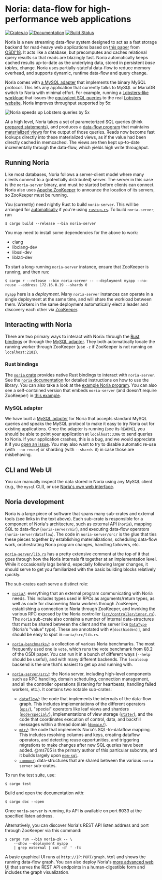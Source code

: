 # Noria: data-flow for high-performance web applications

[![Crates.io](https://img.shields.io/crates/v/noria.svg)](https://crates.io/crates/noria)
[![Documentation](https://docs.rs/noria/badge.svg)](https://jon.thesquareplanet.com/crates/noria/)
[![Build Status](https://travis-ci.org/mit-pdos/noria.svg?branch=master)](https://travis-ci.org/mit-pdos/noria)

Noria is a new streaming data-flow system designed to act as a fast
storage backend for read-heavy web applications based on [this
paper](https://jon.tsp.io/papers/osdi18-noria.pdf) from
[OSDI'18](https://www.usenix.org/conference/osdi18/presentation/gjengset).
It acts like a database, but precomputes and caches relational query
results so that reads are blazingly fast. Noria automatically keeps cached
results up-to-date as the underlying data, stored in persistent _base
tables_, change. Noria uses partially-stateful data-flow to reduce memory
overhead, and supports dynamic, runtime data-flow and query change.

Noria comes with [a MySQL
adapter](https://github.com/mit-pdos/noria-mysql) that implements the
binary MySQL protocol. This lets any application that currently talks to
MySQL or MariaDB switch to Noria with minimal effort. For example,
running a [Lobsters-like workload](https://github.com/jonhoo/trawler)
that issues the [equivalent SQL
queries](https://github.com/mit-pdos/noria/tree/master/noria-benchmarks/lobsters/src/endpoints/natural)
to the real [Lobsters website](https://lobste.rs), Noria improves
throughput supported by 5x:

![Noria speeds up Lobsters queries by 5x](https://people.csail.mit.edu/malte/projects/noria/lobsters-perf.svg)

At a high level, Noria takes a set of parameterized SQL queries (think
[prepared
statements](https://en.wikipedia.org/wiki/Prepared_statement)), and
produces a [data-flow
program](https://en.wikipedia.org/wiki/Stream_processing) that maintains
[materialized views](https://en.wikipedia.org/wiki/Materialized_view)
for the output of those queries. Reads now become fast lookups directly
into these materialized views, as if the value had been directly cached
in memcached. The views are then kept up-to-date incrementally through
the data-flow, which yields high write throughput.

## Running Noria

Like most databases, Noria follows a server-client model where many
clients connect to a (potentially distributed) server. The server in
this case is the `noria-server` binary, and must be started before
clients can connect. Noria also uses [Apache
ZooKeeper](https://zookeeper.apache.org/) to announce the location of
its servers, so ZooKeeper must be running.

You (currently) need nightly Rust to build `noria-server`. This will be
arranged for
[automatically](https://github.com/rust-lang-nursery/rustup.rs#the-toolchain-file)
if you're using [`rustup.rs`](https://rustup.rs/). To build
`noria-server`, run

```console
$ cargo build --release --bin noria-server
```

You may need to install some dependencies for the above to work:

 - clang
 - libclang-dev
 - libssl-dev
 - liblz4-dev

To start a long-running `noria-server` instance, ensure that ZooKeeper
is running, and then run:

```console
$ cargo r --release --bin noria-server -- --deployment myapp --no-reuse --address 172.16.0.19 --shards 0
```

`myapp` here is a _deployment_. Many `noria-server` instances can
operate in a single deployment at the same time, and will share the
workload between them. Workers in the same deployment automatically
elect a leader and discovery each other via
[ZooKeeper](http://zookeeper.apache.org/).

## Interacting with Noria

There are two primary ways to interact with Noria: through the [Rust
bindings](https://crates.io/crates/noria) or through the [MySQL
adapter](https://github.com/mit-pdos/noria-mysql). They both
automatically locate the running worker through ZooKeeper (use `-z` if
ZooKeeper is not running on `localhost:2181`).

### Rust bindings

The [`noria` crate](https://crates.io/crates/noria) provides native Rust
bindings to interact with `noria-server`. See the [`noria`
documentation](https://jon.thesquareplanet.com/crates/noria/) for detailed instructions on how
to use the library. You can also take a look at the [example Noria
program](noria/examples/basic-recipe.rs). You can also see a
self-contained version that embeds `noria-server` (and doesn't require
ZooKeeper) in [this example](noria-server/examples/basic-recipe.rs).

### MySQL adapter

We have built a [MySQL
adapter](https://github.com/mit-pdos/noria-mysql) for Noria that accepts
standard MySQL queries and speaks the MySQL protocol to make it easy to
try Noria out for existing applications. Once the adapter is running
(see its `README`), you should be able to point your application at
`localhost:3306` to send queries to Noria. If your application crashes,
this is a bug, and we would appreciate it if you [open an
issue](https://github.com/mit-pdos/noria/issues). You may also want to
try to disable automatic re-use (with `--no-reuse`) or sharding (with
`--shards 0`) in case those are misbehaving.

## CLI and Web UI

You can manually inspect the data stored in Noria using any MySQL client
(e.g., the `mysql` CLI), or use [Noria's own web
interface](https://github.com/mit-pdos/noria-ui).

## Noria development

Noria is a large piece of software that spans many sub-crates and
external tools (see links in the text above). Each sub-crate is
responsible for a component of Noria's architecture, such as external
API (`noria`), mapping SQL to data-flow (`noria-server/mir`), and
executing data-flow operators (`noria-server/dataflow`). The code in
`noria-server/src/` is the glue that ties these pieces together by
establishing materializations, scheduling data-flow work, orchestrating
Noria program changes, handling failovers, etc.

[`noria-server/lib.rs`](src/lib.rs) has a pretty extensive comment at
the top of it that goes through how the Noria internals fit together at
an implementation level. While it occasionally lags behind, especially
following larger changes, it should serve to get you familiarized with
the basic building blocks relatively quickly.

The sub-crates each serve a distinct role:

 - [`noria/`](noria/): everything that an external program communicating
   with Noria needs. This includes types used in RPCs as
   arguments/return types, as well as code for discovering Noria workers
   through ZooKeeper, establishing a connection to Noria through
   ZooKeeper, and invoking the various RPC exposed by the Noria
   controller ([`src/controller/inner.rs`](src/controller/inner.rs)).
   The `noria` sub-crate also contains a number of internal
   data-structures that must be shared between the client and the
   server like [`DataType`](basics/src/data.rs) (Noria's "value"
   type). These are annotated with `#[doc(hidden)]`, and should be easy
   to spot in `noria/src/lib.rs`.
 - [`noria-benchmarks/`](noria-benchmarks/): a collection of various
   Noria benchmarks. The most frequently used one is `vote`, which runs
   the vote benchmark from §8.2 of the OSDI paper. You can run it in a
   bunch of different ways (`--help` should be useful), and with many
   different backends. The `localsoup` backend is the one that's easiest
   to get up and running with.
 - [`noria-server/src/`](noria-server/src/): the Noria server, including
   high-level components such as RPC handling, domain scheduling,
   connection management, and all the controller operations (listening
   for heartbeats, handling failed workers, etc.). It contains two
   notable sub-crates:

   - [`dataflow/`](noria-server/dataflow/): the code that implements the
     internals of the data-flow graph. This includes implementations of
     the different operators ([`ops/`](noria-server/dataflow/src/ops/)),
     "special" operators like leaf views and sharders
     ([`node/special/`](noria-server/dataflow/src/node/special/)),
     implementations of view storage ([`state/`](noria-server/dataflow/src/state/)),
     and the code that coordinates execution of control, data, and
     backfill messages within a thread domain
     ([`domain/`](noria-server/dataflow/src/domain/)).
   - [`mir/`](noria-server/mir/): the code that implements Noria's
     SQL-to-dataflow mapping. This includes resolving columns and keys,
     creating dataflow operators, and detecting reuse opportunities, and
     triggering migrations to make changes after new SQL queries have
     been added. @ms705 is the primary author of this particular
     subcrate, and it builds largely upon
     [`nom-sql`](https://docs.rs/nom-sql/).
   - [`common/`](noria-server/common/): data-structures that are shared
     between the various `noria-server` sub-crates.

To run the test suite, use:
```console
$ cargo test
```

Build and open the documentation with:
```console
$ cargo doc --open
```

Once `noria-server` is running, its API is available on port 6033 at the
specified listen address.

Alternatively, you can discover Noria's REST API listen address and port
through ZooKeeper via this command:

```console
$ cargo run --bin noria-zk -- \
    --show --deployment myapp
    | grep external | cut -d' ' -f4
```

A basic graphical UI runs at `http://IP:PORT/graph.html` and shows
the running data-flow graph. You can also deploy Noria's
[more advanced web UI](https://github.com/mit-pdos/noria-ui) that serves
the REST API endpoints in a human-digestible form and includes the
graph visualization.
